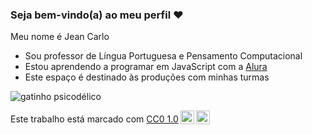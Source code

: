 ### Seja bem-vindo(a) ao meu perfil ❤️

Meu nome é Jean Carlo
- Sou professor de Língua Portuguesa e Pensamento Computacional
- Estou aprendendo a programar em JavaScript com a [Alura](https://www.alura.com.br/)
- Este espaço é destinado às produções com minhas turmas

![gatinho psicodélico](https://media.tenor.com/YNgfQ0oQTHwAAAAM/trippy-cat.gif)


<p xmlns:cc="http://creativecommons.org/ns#" >Este trabalho está marcado com <a href="https://creativecommons.org/publicdomain/zero/1.0/?ref=chooser-v1" target="_blank" rel="license noopener noreferrer" style="display:inline-block;">CC0 1.0<img style="height:22px!important;margin-left:3px;vertical-align:text-bottom;" src="https://mirrors.creativecommons.org/presskit/icons/cc.svg?ref=chooser-v1" alt=""><img style="height:22px!important;margin-left:3px;vertical-align:text-bottom;" src="https://mirrors.creativecommons.org/presskit/icons/zero.svg?ref=chooser-v1" alt=""></a></p>
